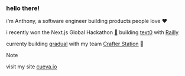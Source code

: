 ### hello there!

i'm Anthony, a software engineer building products people love ❤️

i recently won the Next.js Global Hackathon [🔗](https://youtu.be/KDRwgbwq0_c?t=1143) building [text0](https://github.com/crafter-station/text0) with [Railly](https://railly.dev/)

currenty building [gradual](https://trygradual.com/) with my team [Crafter Station](https://crafter-station.com/) 💛


> [!NOTE]
> visit my site [cueva.io](https://www.cueva.io)
